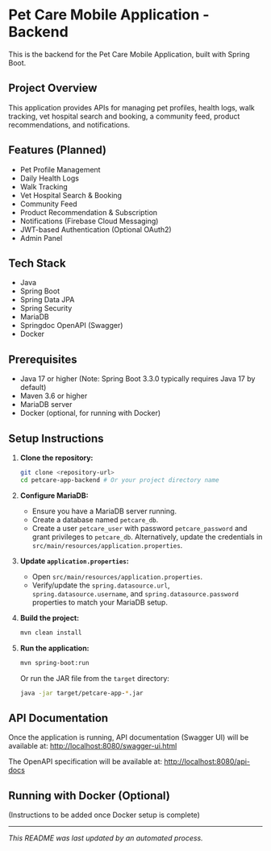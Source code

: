 # Pet Care Mobile Application - Backend

This is the backend for the Pet Care Mobile Application, built with Spring Boot.

## Project Overview

This application provides APIs for managing pet profiles, health logs, walk tracking, vet hospital search and booking, a community feed, product recommendations, and notifications.

## Features (Planned)

- Pet Profile Management
- Daily Health Logs
- Walk Tracking
- Vet Hospital Search & Booking
- Community Feed
- Product Recommendation & Subscription
- Notifications (Firebase Cloud Messaging)
- JWT-based Authentication (Optional OAuth2)
- Admin Panel

## Tech Stack

- Java
- Spring Boot
- Spring Data JPA
- Spring Security
- MariaDB
- Springdoc OpenAPI (Swagger)
- Docker

## Prerequisites

- Java 17 or higher (Note: Spring Boot 3.3.0 typically requires Java 17 by default)
- Maven 3.6 or higher
- MariaDB server
- Docker (optional, for running with Docker)

## Setup Instructions

1.  **Clone the repository:**
    ```bash
    git clone <repository-url>
    cd petcare-app-backend # Or your project directory name
    ```

2.  **Configure MariaDB:**
    - Ensure you have a MariaDB server running.
    - Create a database named `petcare_db`.
    - Create a user `petcare_user` with password `petcare_password` and grant privileges to `petcare_db`.
      Alternatively, update the credentials in `src/main/resources/application.properties`.

3.  **Update `application.properties`:**
    - Open `src/main/resources/application.properties`.
    - Verify/update the `spring.datasource.url`, `spring.datasource.username`, and `spring.datasource.password` properties to match your MariaDB setup.

4.  **Build the project:**
    ```bash
    mvn clean install
    ```

5.  **Run the application:**
    ```bash
    mvn spring-boot:run
    ```
    Or run the JAR file from the `target` directory:
    ```bash
    java -jar target/petcare-app-*.jar
    ```

## API Documentation

Once the application is running, API documentation (Swagger UI) will be available at:
[http://localhost:8080/swagger-ui.html](http://localhost:8080/swagger-ui.html)

The OpenAPI specification will be available at:
[http://localhost:8080/api-docs](http://localhost:8080/api-docs)

## Running with Docker (Optional)

(Instructions to be added once Docker setup is complete)

---

*This README was last updated by an automated process.*
